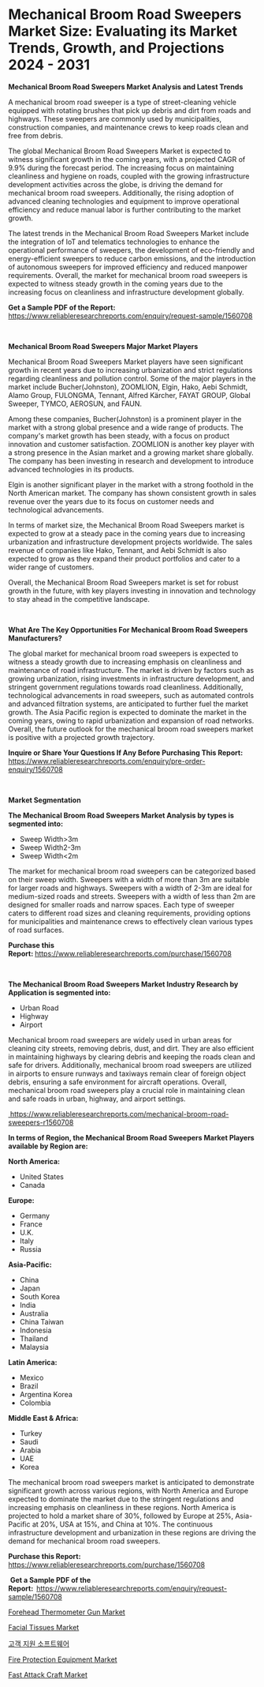 <p><h1>Mechanical Broom Road Sweepers Market Size: Evaluating its Market Trends, Growth, and Projections 2024 - 2031</h1></p><p><strong>Mechanical Broom Road Sweepers Market Analysis and Latest Trends</strong></p>
<p><p>A mechanical broom road sweeper is a type of street-cleaning vehicle equipped with rotating brushes that pick up debris and dirt from roads and highways. These sweepers are commonly used by municipalities, construction companies, and maintenance crews to keep roads clean and free from debris.</p><p>The global Mechanical Broom Road Sweepers Market is expected to witness significant growth in the coming years, with a projected CAGR of 9.9% during the forecast period. The increasing focus on maintaining cleanliness and hygiene on roads, coupled with the growing infrastructure development activities across the globe, is driving the demand for mechanical broom road sweepers. Additionally, the rising adoption of advanced cleaning technologies and equipment to improve operational efficiency and reduce manual labor is further contributing to the market growth.</p><p>The latest trends in the Mechanical Broom Road Sweepers Market include the integration of IoT and telematics technologies to enhance the operational performance of sweepers, the development of eco-friendly and energy-efficient sweepers to reduce carbon emissions, and the introduction of autonomous sweepers for improved efficiency and reduced manpower requirements. Overall, the market for mechanical broom road sweepers is expected to witness steady growth in the coming years due to the increasing focus on cleanliness and infrastructure development globally.</p></p>
<p><strong>Get a Sample PDF of the Report:&nbsp;</strong> <a href="https://www.reliableresearchreports.com/enquiry/request-sample/1560708">https://www.reliableresearchreports.com/enquiry/request-sample/1560708</a></p>
<p>&nbsp;</p>
<p><strong>Mechanical Broom Road Sweepers Major Market Players</strong></p>
<p><p>Mechanical Broom Road Sweepers Market players have seen significant growth in recent years due to increasing urbanization and strict regulations regarding cleanliness and pollution control. Some of the major players in the market include Bucher(Johnston), ZOOMLION, Elgin, Hako, Aebi Schmidt, Alamo Group, FULONGMA, Tennant, Alfred Kärcher, FAYAT GROUP, Global Sweeper, TYMCO, AEROSUN, and FAUN.</p><p>Among these companies, Bucher(Johnston) is a prominent player in the market with a strong global presence and a wide range of products. The company's market growth has been steady, with a focus on product innovation and customer satisfaction. ZOOMLION is another key player with a strong presence in the Asian market and a growing market share globally. The company has been investing in research and development to introduce advanced technologies in its products.</p><p>Elgin is another significant player in the market with a strong foothold in the North American market. The company has shown consistent growth in sales revenue over the years due to its focus on customer needs and technological advancements.</p><p>In terms of market size, the Mechanical Broom Road Sweepers market is expected to grow at a steady pace in the coming years due to increasing urbanization and infrastructure development projects worldwide. The sales revenue of companies like Hako, Tennant, and Aebi Schmidt is also expected to grow as they expand their product portfolios and cater to a wider range of customers.</p><p>Overall, the Mechanical Broom Road Sweepers market is set for robust growth in the future, with key players investing in innovation and technology to stay ahead in the competitive landscape.</p></p>
<p>&nbsp;</p>
<p><strong>What Are The Key Opportunities For Mechanical Broom Road Sweepers Manufacturers?</strong></p>
<p><p>The global market for mechanical broom road sweepers is expected to witness a steady growth due to increasing emphasis on cleanliness and maintenance of road infrastructure. The market is driven by factors such as growing urbanization, rising investments in infrastructure development, and stringent government regulations towards road cleanliness. Additionally, technological advancements in road sweepers, such as automated controls and advanced filtration systems, are anticipated to further fuel the market growth. The Asia Pacific region is expected to dominate the market in the coming years, owing to rapid urbanization and expansion of road networks. Overall, the future outlook for the mechanical broom road sweepers market is positive with a projected growth trajectory.</p></p>
<p><strong>Inquire or Share Your Questions If Any Before Purchasing This Report:</strong> <a href="https://www.reliableresearchreports.com/enquiry/pre-order-enquiry/1560708">https://www.reliableresearchreports.com/enquiry/pre-order-enquiry/1560708</a></p>
<p>&nbsp;</p>
<p><strong>Market Segmentation</strong></p>
<p><strong>The Mechanical Broom Road Sweepers Market Analysis by types is segmented into:</strong></p>
<p><ul><li>Sweep Width>3m</li><li>Sweep Width2-3m</li><li>Sweep Width<2m</li></ul></p>
<p><p>The market for mechanical broom road sweepers can be categorized based on their sweep width. Sweepers with a width of more than 3m are suitable for larger roads and highways. Sweepers with a width of 2-3m are ideal for medium-sized roads and streets. Sweepers with a width of less than 2m are designed for smaller roads and narrow spaces. Each type of sweeper caters to different road sizes and cleaning requirements, providing options for municipalities and maintenance crews to effectively clean various types of road surfaces.</p></p>
<p><strong>Purchase this Report:&nbsp;</strong><a href="https://www.reliableresearchreports.com/purchase/1560708">https://www.reliableresearchreports.com/purchase/1560708</a></p>
<p>&nbsp;</p>
<p><strong>The Mechanical Broom Road Sweepers Market Industry Research by Application is segmented into:</strong></p>
<p><ul><li>Urban Road</li><li>Highway</li><li>Airport</li></ul></p>
<p><p>Mechanical broom road sweepers are widely used in urban areas for cleaning city streets, removing debris, dust, and dirt. They are also efficient in maintaining highways by clearing debris and keeping the roads clean and safe for drivers. Additionally, mechanical broom road sweepers are utilized in airports to ensure runways and taxiways remain clear of foreign object debris, ensuring a safe environment for aircraft operations. Overall, mechanical broom road sweepers play a crucial role in maintaining clean and safe roads in urban, highway, and airport settings.</p></p>
<p><a href="https://www.reliableresearchreports.com/mechanical-broom-road-sweepers-r1560708">&nbsp;https://www.reliableresearchreports.com/mechanical-broom-road-sweepers-r1560708</a></p>
<p><strong>In terms of Region, the Mechanical Broom Road Sweepers Market Players available by Region are:</strong></p>
<p>
    <p> <strong> North America: </strong>
        <ul>
            <li>United States</li>
            <li>Canada</li>
        </ul>
        </p> 
    <p> <strong> Europe: </strong>
        <ul>
            <li>Germany</li>
            <li>France</li>
            <li>U.K.</li>
            <li>Italy</li>
            <li>Russia</li>
        </ul>
        </p> 
    <p> <strong> Asia-Pacific: </strong>
        <ul>
            <li>China</li>
            <li>Japan</li>
            <li>South Korea</li>
            <li>India</li>
            <li>Australia</li>
            <li>China Taiwan</li>
            <li>Indonesia</li>
            <li>Thailand</li>
            <li>Malaysia</li>
        </ul>
        </p> 
    <p> <strong> Latin America: </strong>
        <ul>
            <li>Mexico</li>
            <li>Brazil</li>
            <li>Argentina Korea</li>
            <li>Colombia</li>
        </ul>
        </p> 
    <p> <strong> Middle East & Africa: </strong>
        <ul>
            <li>Turkey</li>
            <li>Saudi</li>
            <li>Arabia</li>
            <li>UAE</li>
            <li>Korea</li>
        </ul>
    </p>
    </p>
<p><p>The mechanical broom road sweepers market is anticipated to demonstrate significant growth across various regions, with North America and Europe expected to dominate the market due to the stringent regulations and increasing emphasis on cleanliness in these regions. North America is projected to hold a market share of 30%, followed by Europe at 25%, Asia-Pacific at 20%, USA at 15%, and China at 10%. The continuous infrastructure development and urbanization in these regions are driving the demand for mechanical broom road sweepers.</p></p>
<p><strong>Purchase this Report: </strong><a href="https://www.reliableresearchreports.com/purchase/1560708">https://www.reliableresearchreports.com/purchase/1560708</a></p>
<p>&nbsp;<strong>Get a Sample PDF of the Report:&nbsp;&nbsp;</strong><a href="https://www.reliableresearchreports.com/enquiry/request-sample/1560708">https://www.reliableresearchreports.com/enquiry/request-sample/1560708</a></p>
<p><strong></strong></p>
<p><p><a href="https://medium.com/@adamramos708/global-forehead-thermometer-gun-market-size-is-expected-to-experience-a-cagr-of-5-7-fe23e455a2c7">Forehead Thermometer Gun Market</a></p><p><a href="https://medium.com/@caleighconn1938/future-trends-in-global-facial-tissues-market-market-insights-and-analysis-from-2024-to-2031-in-ad8ea9c60191">Facial Tissues Market</a></p><p><a href="https://github.com/sarassiksa/Market-Research-Report-List-2/blob/main/459934269295.md">고객 지원 소프트웨어</a></p><p><a href="https://github.com/DeonteStanton2023/Market-Research-Report-List-2/blob/main/fire-protection-equipment-market.md">Fire Protection Equipment Market</a></p><p><a href="https://github.com/Glendatilghmankmgz0rbhwpy/Market-Research-Report-List-3/blob/main/fast-attack-craft-market.md">Fast Attack Craft Market</a></p></p>